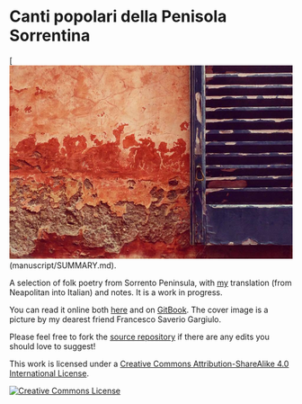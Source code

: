 # Canti popolari della Penisola Sorrentina

[![Canti popolari della Penisola Sorrentina](media/cover.jpg)(manuscript/SUMMARY.md).

A selection of folk poetry from Sorrento Peninsula, with [my](https://robertoreale.me) translation (from Neapolitan into Italian) and notes. It is a work in progress.

You can read it online both [here](manuscript/SUMMARY.md) and on [GitBook](https://robertoreale.gitbooks.io/sorrento). The cover image is a picture by my dearest friend Francesco Saverio Gargiulo.

Please feel free to fork the [source repository](https://github.com/robertoreale/sorrento) if there are any edits you should love to suggest!

This work is licensed under a <a rel="license" href="http://creativecommons.org/licenses/by-sa/4.0/">Creative Commons Attribution-ShareAlike 4.0 International License</a>.

<a rel="license" href="http://creativecommons.org/licenses/by-sa/4.0/"><img alt="Creative Commons License" style="border-width:0" src="https://i.creativecommons.org/l/by-sa/4.0/88x31.png" /></a>
